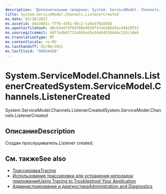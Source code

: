 ```yaml
---
description: 'Дополнительные сведения: System. ServiceModel. Channels. Листенеркреатед'
title: System.ServiceModel.Channels.ListenerCreated
ms.date: 03/30/2017
ms.assetid: d4a3401c-f7f8-4761-95c2-ca92b70a503d
ms.openlocfilehash: d8cb3e07dfb9708e9630f47e6106d3ac44929f53
ms.sourcegitcommit: ddf7edb67715a5b9a45e3dd44536dabc153c1de0
ms.translationtype: MT
ms.contentlocale: ru-RU
ms.lasthandoff: 02/06/2021
ms.locfileid: "99654426"
---
```

# <a name="systemservicemodelchannelslistenercreated"></a><span data-ttu-id="2e3f3-103">System.ServiceModel.Channels.ListenerCreated</span><span class="sxs-lookup"><span data-stu-id="2e3f3-103">System.ServiceModel.Channels.ListenerCreated</span></span>

<span data-ttu-id="2e3f3-104">System.ServiceModel.Channels.ListenerCreated</span><span class="sxs-lookup"><span data-stu-id="2e3f3-104">System.ServiceModel.Channels.ListenerCreated</span></span>  
  
## <a name="description"></a><span data-ttu-id="2e3f3-105">Описание</span><span class="sxs-lookup"><span data-stu-id="2e3f3-105">Description</span></span>  

 <span data-ttu-id="2e3f3-106">Создан прослушиватель.</span><span class="sxs-lookup"><span data-stu-id="2e3f3-106">Listener created.</span></span>  
  
## <a name="see-also"></a><span data-ttu-id="2e3f3-107">См. также</span><span class="sxs-lookup"><span data-stu-id="2e3f3-107">See also</span></span>

- [<span data-ttu-id="2e3f3-108">Трассировка</span><span class="sxs-lookup"><span data-stu-id="2e3f3-108">Tracing</span></span>](index.md)
- [<span data-ttu-id="2e3f3-109">Использование трассировки для устранения неполадок приложения</span><span class="sxs-lookup"><span data-stu-id="2e3f3-109">Using Tracing to Troubleshoot Your Application</span></span>](using-tracing-to-troubleshoot-your-application.md)
- [<span data-ttu-id="2e3f3-110">Администрирование и диагностика</span><span class="sxs-lookup"><span data-stu-id="2e3f3-110">Administration and Diagnostics</span></span>](../index.md)
